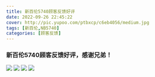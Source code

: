 ```yaml
---
title: 新百伦5740顾客反馈好评
date: 2022-09-26 22:45:22
cover: http://pic.yupoo.com/ptbxcp/c6eb4056/medium.jpg
tags: [新百伦,NB5740]
categories: [顾客反馈]
---
```


###  新百伦5740顾客反馈好评，感谢兄弟！
![](http://pic.yupoo.com/ptbxcp/3a378b65/46540619.jpg)
![](http://pic.yupoo.com/ptbxcp/6936e5a2/9f44c2f2.jpg)
![](http://pic.yupoo.com/ptbxcp/c6eb4056/1b2ae94b.jpg)
![](http://pic.yupoo.com/ptbxcp/95252b3d/54129c3f.jpg)
